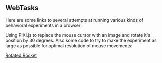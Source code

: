 ## WebTasks

Here are some links to several attempts at running various kinds of behavioral experiments in a browser:

Using PIXI.js to replace the mouse cursor with an image and rotate it's position by 30 degrees. Also some code to try to make the experiment as large as possible for optimal resolution of mouse movements:

[Rotated Rocket](https://thartbm.github.io/webtasks/pixi-rotated-rocket/)
